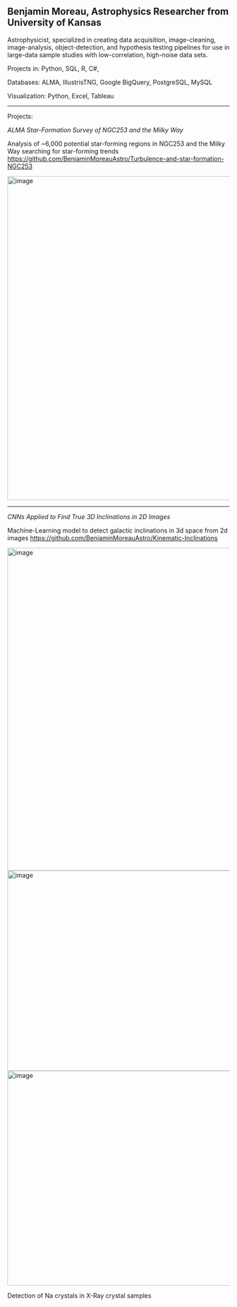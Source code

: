 ## Benjamin Moreau, Astrophysics Researcher from University of Kansas

Astrophysicist, specialized in creating data acquisition, image-cleaning, image-analysis, object-detection, and hypothesis testing pipelines for use in large-data sample studies with low-correlation, high-noise data sets.

Projects in:   Python, SQL, R, C#,

Databases:     ALMA, IllustrisTNG, Google BigQuery, PostgreSQL, MySQL

Visualization: Python, Excel, Tableau


__________________________________________________________________________________________________________________________

Projects:

_ALMA Star-Formation Survey of NGC253 and the Milky Way_

Analysis of ~6,000 potential star-forming regions in NGC253 and the Milky Way searching for star-forming trends
https://github.com/BenjaminMoreauAstro/Turbulence-and-star-formation-NGC253

<img width="1179" height="733" alt="image" src="https://github.com/user-attachments/assets/2d452624-07d5-4782-b3de-59f656e3b726" />


__________________________________________________________________________________________________________________________

_CNNs Applied to Find True 3D Inclinations in 2D Images_

Machine-Learning model to detect galactic inclinations in 3d space from 2d images
https://github.com/BenjaminMoreauAstro/Kinematic-Inclinations

<img width="980" height="730" alt="image" src="https://github.com/user-attachments/assets/c0e154f8-0f26-47b0-add9-7d6101e4a54e" />

<img width="1398" height="453" alt="image" src="https://github.com/user-attachments/assets/be9e6a86-b47b-4348-aabb-974ade5cc388" />

<img width="696" height="486" alt="image" src="https://github.com/user-attachments/assets/04cef4a3-4134-4607-a3fd-d1ce43ac62eb" />

Detection of Na crystals in X-Ray crystal samples 






<!--
**BenjaminMoreauAstro/BenjaminMoreauAstro** is a ✨ _special_ ✨ repository because its `README.md` (this file) appears on your GitHub profile.

Here are some ideas to get you started:

- 🔭 I’m currently working on ...
- 🌱 I’m currently learning ...
- 👯 I’m looking to collaborate on ...
- 🤔 I’m looking for help with ...
- 💬 Ask me about ...
- 📫 How to reach me: ...
- 😄 Pronouns: ...
- ⚡ Fun fact: ...
-->
